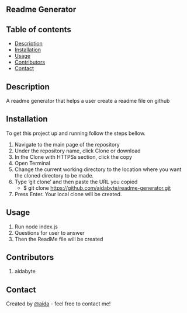## Readme Generator

## Table of contents
* [Description](#description)
* [Installation](#installation)
* [Usage](#usage)
* [Contributors](#status)
* [Contact](#contact)

## Description
A readme generator that helps a user create a readme file on github

## Installation

To get this project up and running follow the steps bellow.

1. Navigate to the main page of the repository
2. Under the repository name, click Clone or download
3. In the Clone with HTTPSs section, click the copy
4. Open Terminal
5. Change the current working directory to the location where you want the cloned directory to be made.
6. Type ‘git clone’ and then paste the URL you copied
	- $ git clone https://github.com/aidabyte/readme-generator.git
7. Press Enter. Your local clone will be created.

## Usage
1. Run node index.js
2. Questions for user to answer
3. Then the ReadMe file will be created

## Contributors
1. aidabyte

## Contact
Created by [@aida](https://https://github.com/aidabyte) - feel free to contact me!